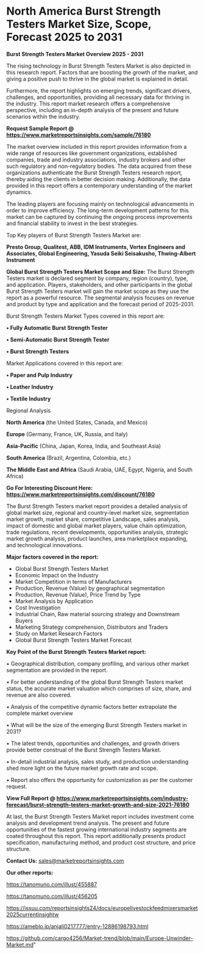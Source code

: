 # North America Burst Strength Testers Market Size, Scope, Forecast 2025 to 2031

<Strong> Burst Strength Testers Market Overview 2025 - 2031</strong>

The rising technology in Burst Strength Testers Market is also depicted in this research report. Factors that are boosting the growth of the market, and giving a positive push to thrive in the global market is explained in detail.

Furthermore, the report highlights on emerging trends, significant drivers, challenges, and opportunities, providing all necessary data for thriving in the industry. This report market research offers a comprehensive perspective, including an in-depth analysis of the present and future scenarios within the industry.

<strong>Request Sample Report @ <a href=https://www.marketreportsinsights.com/sample/76180>https://www.marketreportsinsights.com/sample/76180</a></strong>

The market overview included in this report provides information from a wide range of resources like government organizations, established companies, trade and industry associations, industry brokers and other such regulatory and non-regulatory bodies. The data acquired from these organizations authenticate the Burst Strength Testers research report, thereby aiding the clients in better decision making. Additionally, the data provided in this report offers a contemporary understanding of the market dynamics.

The leading players are focusing mainly on technological advancements in order to improve efficiency. The long-term development patterns for this market can be captured by continuing the ongoing process improvements and financial stability to invest in the best strategies.

Top Key players of Burst Strength Testers Market are:

<strong>Presto Group, Qualitest, ABB, IDM Instruments, Vertex Engineers and Associates, Global Engineering, Yasuda Seiki Seisakusho, Thwing-Albert Instrument</strong>

<strong><b>Global Burst Strength Testers Market Scope and Size:</b></strong>
The Burst Strength Testers market is declared segment by company, region (country), type, and application. Players, stakeholders, and other participants in the global Burst Strength Testers market will gain the market scope as they use the report as a powerful resource. The segmental analysis focuses on revenue and product by type and application and the forecast period of 2025-2031.

Burst Strength Testers Market Types covered in this report are:

<strong>• Fully Automatic Burst Strength Tester

• Semi-Automatic Burst Strength Tester

• Burst Strength Testers</strong>

Market Applications covered in this report are:

<strong>• Paper and Pulp Industry

• Leather Industry

• Textile Industry</strong> 

Regional Analysis

<strong>North America</strong> (the United States, Canada, and Mexico)

<strong>Europe</strong> (Germany, France, UK, Russia, and Italy)

<strong>Asia-Pacific</strong> (China, Japan, Korea, India, and Southeast Asia)

<strong>South America</strong> (Brazil, Argentina, Colombia, etc.)

<strong>The Middle East and Africa</strong> (Saudi Arabia, UAE, Egypt, Nigeria, and South Africa)

<strong>Go For Interesting Discount Here: <a href=https://www.marketreportsinsights.com/discount/76180>https://www.marketreportsinsights.com/discount/76180</a></strong>

The Burst Strength Testers market report provides a detailed analysis of global market size, regional and country-level market size, segmentation market growth, market share, competitive Landscape, sales analysis, impact of domestic and global market players, value chain optimization, trade regulations, recent developments, opportunities analysis, strategic market growth analysis, product launches, area marketplace expanding, and technological innovations.

<strong><b>Major factors covered in the report:</b></strong>
<ul>
  <li>Global Burst Strength Testers Market </li>
  <li>Economic Impact on the Industry</li>
  <li>Market Competition in terms of Manufacturers</li>
  <li>Production, Revenue (Value) by geographical segmentation</li>
  <li>Production, Revenue (Value), Price Trend by Type</li>
  <li>Market Analysis by Application</li>
  <li>Cost Investigation</li>
  <li>Industrial Chain, Raw material sourcing strategy and Downstream Buyers</li>
  <li>Marketing Strategy comprehension, Distributors and Traders</li>
  <li>Study on Market Research Factors</li>
  <li>Global Burst Strength Testers Market Forecast</li>
</ul>

<strong><b>Key Point of the Burst Strength Testers Market report:</b></strong>

• Geographical distribution, company profiling, and various other market segmentation are provided in the report.

• For better understanding of the global Burst Strength Testers market status, the accurate market valuation which comprises of size, share, and revenue are also covered.

• Analysis of the competitive dynamic factors better extrapolate the complete market overview

• What will be the size of the emerging Burst Strength Testers market in 2031?

• The latest trends, opportunities and challenges, and growth drivers provide better construal of the Burst Strength Testers Market.

• In-detail industrial analysis, sales study, and production understanding shed more light on the future market growth rate and scope.

• Report also offers the opportunity for customization as per the customer request.

<strong><b>View Full Report @ <a href=https://www.marketreportsinsights.com/industry-forecast/burst-strength-testers-market-growth-and-size-2021-76180>https://www.marketreportsinsights.com/industry-forecast/burst-strength-testers-market-growth-and-size-2021-76180</a></b></strong>


At last, the Burst Strength Testers Market report includes investment come analysis and development trend analysis. The present and future opportunities of the fastest growing international industry segments are coated throughout this report. This report additionally presents product specification, manufacturing method, and product cost structure, and price structure.

<strong>Contact Us:</strong>
sales@marketreportsinsights.com

<strong>Our other reports:</strong>

<a href=https://tanomuno.com/illust/455887>https://tanomuno.com/illust/455887</a>

<a href=https://tanomuno.com/illust/456205>https://tanomuno.com/illust/456205</a>

<a href=https://issuu.com/reportsinsights24/docs/europelivestockfeedmixersmarket2025currentinsightw>https://issuu.com/reportsinsights24/docs/europelivestockfeedmixersmarket2025currentinsightw</a>

<a href=https://ameblo.jp/anjali0217777/entry-12886198793.html>https://ameblo.jp/anjali0217777/entry-12886198793.html</a>

<a href=https://github.com/cargo4256/Market-trend/blob/main/Europe-Unwinder-Market.md>https://github.com/cargo4256/Market-trend/blob/main/Europe-Unwinder-Market.md</a>"

